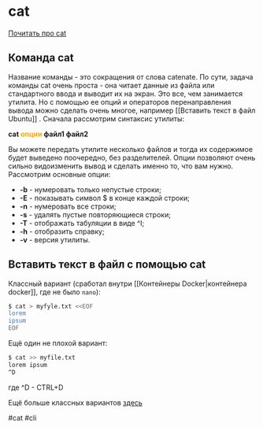 # cat

[Почитать про cat](https://losst.pro/komanda-cat-linux#%D0%9A%D0%BE%D0%BC%D0%B0%D0%BD%D0%B4%D0%B0_cat)

## Команда cat

Название команды - это сокращения от слова catenate. По сути, задача команды cat очень проста - она читает данные из файла или стандартного ввода и выводит их на экран. Это все, чем занимается утилита. Но с помощью ее опций и операторов перенаправления вывода можно сделать очень многое, например [[Вставить текст в файл Ubuntu]] . Сначала рассмотрим синтаксис утилиты:

**cat <span style="color:orange">опции</span> файл1 файл2**

Вы можете передать утилите несколько файлов и тогда их содержимое будет выведено поочередно, без разделителей. Опции позволяют очень сильно видоизменить вывод и сделать именно то, что вам нужно. Рассмотрим основные опции:

- **-b** - нумеровать только непустые строки;
- **-E** - показывать символ $ в конце каждой строки;
- **-n** - нумеровать все строки;
- **-s** - удалять пустые повторяющиеся строки;
- **-T** - отображать табуляции в виде ^I;
- **-h** - отобразить справку;
- **-v** - версия утилиты.

## Вставить текст в файл с помощью cat

Классный вариант (сработал внутри [[Контейнеры Docker|контейнера docker]], где не было   `nano`):
```bash
$ cat > myfyle.txt <<EOF
lorem
ipsum
EOF
```

Ещё один не плохой вариант:

```bash
$ cat >> myfile.txt
lorem ipsum
^D
```

где ^D - CTRL+D

Ещё больше классных вариантов [здесь](https://linux-notes.org/vstavit-tekst-v-fajl-v-unix-linux/)



#cat #cli